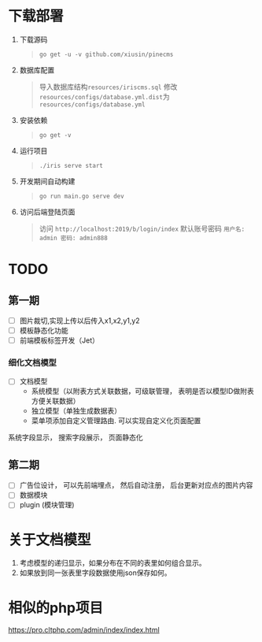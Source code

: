 # 下载部署 #

1. 下载源码
    > `go get -u -v github.com/xiusin/pinecms`

2. 数据库配置
    > 导入数据库结构`resources/iriscms.sql`
    > 修改`resources/configs/database.yml.dist`为`resources/configs/database.yml`

4. 安装依赖
    > `go get -v`

5. 运行项目
    > `./iris serve start` 

6. 开发期间自动构建
    > `go run main.go serve dev`

7. 访问后端登陆页面
    > 访问 `http://localhost:2019/b/login/index`
    > 默认账号密码 `用户名: admin 密码: admin888`

# TODO #

## 第一期 ##

- [ ] 图片裁切,实现上传以后传入x1,x2,y1,y2
- [ ] 模板静态化功能
- [ ] 前端模板标签开发（Jet）

### 细化文档模型 ### 

- [ ] 文档模型
    - 系统模型（以附表方式关联数据，可级联管理， 表明是否以模型ID做附表方便关联数据）
    - 独立模型（单独生成数据表）
    - 菜单项添加自定义管理路由. 可以实现自定义化页面配置
    
系统字段显示， 搜索字段展示， 页面静态化

## 第二期 ## 

- [ ] 广告位设计， 可以先前端埋点， 然后自动注册， 后台更新对应点的图片内容
- [ ] 数据模块
- [ ] plugin (模块管理)

# 关于文档模型 #

1. 考虑模型的递归显示，如果分布在不同的表里如何组合显示。
2. 如果放到同一张表里字段数据使用json保存如何。

# 相似的php项目 #
https://pro.cltphp.com/admin/index/index.html
